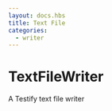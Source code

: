 ```yaml
---
layout: docs.hbs
title: Text File
categories:
  - writer
---
```

# TextFileWriter
A Testify text file writer
